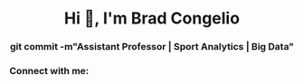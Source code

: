 <h1 align="center">Hi 👋, I'm Brad Congelio</h1>
<h3 align="center">git commit -m"Assistant Professor | Sport Analytics | Big Data"</h3>

<h3 align="left">Connect with me:</h3>
<p align="left">
</p>
